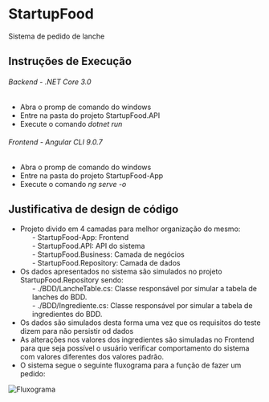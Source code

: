 # StartupFood
Sistema de pedido de lanche

## Instruções de Execução

###### Backend - .NET Core 3.0

 - Abra o promp de comando do windows
 - Entre na pasta do projeto StartupFood.API
 - Execute o comando <i>dotnet run</i>

###### Frontend - Angular CLI 9.0.7

 - Abra o promp de comando do windows
 - Entre na pasta do projeto StartupFood-App
 - Execute o comando <i>ng serve -o</i>

 ## Justificativa de design de código

  - Projeto divido em 4 camadas para melhor organização do mesmo:
        <ul style="list-style-type: none">
        <li>- StartupFood-App: Frontend</li>
        <li>- StartupFood.API: API do sistema</li>
        <li>- StartupFood.Business: Camada de negócios</li>
        <li>- StartupFood.Repository: Camada de dados</li>
        </ul>
  - Os dados apresentados no sistema são simulados no projeto StartupFood.Repository sendo:
        <ul style="list-style-type: none">
        <li> - ./BDD/LancheTable.cs: Classe responsável por simular a tabela de lanches do BDD.</li>
        <li> - ./BDD/Ingrediente.cs: Classe responsável por simular a tabela de ingredientes do BDD.</li>
        </ul>
  - Os dados são simulados desta forma uma vez que os requisitos do teste dizem para não persistir od dados
  - As alterações nos valores dos ingredientes são simuladas no Frontend para que seja possível
    o usuário verificar comportamento do sistema com valores diferentes dos valores padrão.
  - O sistema segue o seguinte fluxograma para a função de fazer um pedido:

  ![Fluxograma](https://user-images.githubusercontent.com/40437558/77694804-71487c80-6f89-11ea-8245-250c69417a1d.jpg)